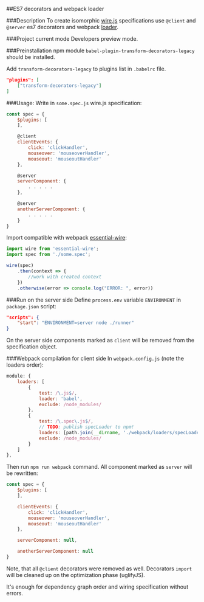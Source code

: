 ##ES7 decorators and webpack loader

###Description
To create isomorphic [wire.js](https://github.com/cujojs/wire) specifications use `@client` and `@server` es7 decorators and webpack [loader](https://github.com/designeng/wire-decorators/blob/master/webpack/loaders/specLoader.js).

###Project current mode
Developers preview mode.

###Preinstallation
npm module `babel-plugin-transform-decorators-legacy` should be installed.

Add `transform-decorators-legacy` to plugins list in `.babelrc` file.
```json
"plugins": [
    ["transform-decorators-legacy"]
]
```

###Usage:
Write in `some.spec.js` wire.js specification:

```js
const spec = {
    $plugins: [
    ],

    @client
    clientEvents: {
        click: 'clickHandler',
        mouseover: 'mouseoverHandler',
        mouseout: 'mouseoutHandler'
    },

    @server
    serverComponent: {
        . . . . . 
    },

    @server
    anotherServerComponent: {
        . . . . . 
    }
}
```
Import compatible with webpack [essential-wire](https://github.com/designeng/essential-wire):
```js
import wire from 'essential-wire';
import spec from './some.spec';

wire(spec)
    .then(context => {
        //work with created context
    })
    .otherwise(error => console.log("ERROR: ", error))
```

###Run on the server side
Define `process.env` variable `ENVIRONMENT` in `package.json` script:
```json
"scripts": {
    "start": "ENVIRONMENT=server node ./runner"
}
```
On the server side components marked as `client` will be removed from the specification object.

###Webpack compilation for client side
In `webpack.config.js` (note the loaders order):

```js
module: {
    loaders: [
        {
            test: /\.js$/,
            loader: 'babel',
            exclude: /node_modules/
        },
        {   
            test: /\.spec\.js$/,
            // TODO: publish specLoader to npm!
            loaders: [path.join(__dirname, './webpack/loaders/specLoader.js')],
            exclude: /node_modules/
        }
    ]
},
```
Then run `npm run webpack` command. All component marked as `server` will be rewritten:
```js
const spec = {
    $plugins: [
    ],

    clientEvents: {
        click: 'clickHandler',
        mouseover: 'mouseoverHandler',
        mouseout: 'mouseoutHandler'
    },

    serverComponent: null,

    anotherServerComponent: null
}
```
Note, that all `@client` decorators were removed as well. Decorators `import` will be cleaned up on the optimization phase (uglifyJS).

It's enough for dependency graph order and wiring specification without errors.